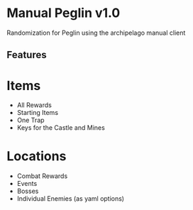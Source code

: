 # Manual Peglin v1.0
Randomization for Peglin using the archipelago manual client

## Features
# Items
- All Rewards
- Starting Items
- One Trap
- Keys for the Castle and Mines
# Locations
- Combat Rewards
- Events
- Bosses
- Individual Enemies (as yaml options)
